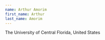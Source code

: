 ```yaml
---
name: Arthur Amorim
first_name: Arthur
last_name: Amorim
---
```

The University of Central Florida, United States
